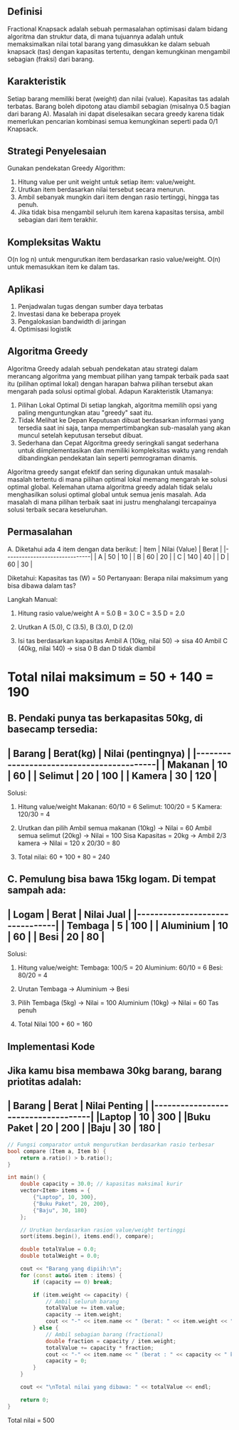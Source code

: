 ## Definisi
Fractional Knapsack adalah sebuah permasalahan optimisasi dalam bidang algoritma dan struktur data, di mana tujuannya adalah untuk memaksimalkan nilai total barang yang dimasukkan ke dalam sebuah knapsack (tas) dengan kapasitas tertentu, dengan kemungkinan mengambil sebagian (fraksi) dari barang.


## Karakteristik
Setiap barang memiliki berat (weight) dan nilai (value). Kapasitas tas adalah terbatas. Barang boleh dipotong atau diambil sebagian (misalnya 0.5 bagian dari barang A). Masalah ini dapat diselesaikan secara greedy karena tidak memerlukan pencarian kombinasi semua kemungkinan seperti pada 0/1 Knapsack.


## Strategi Penyelesaian
Gunakan pendekatan Greedy Algorithm:
1. Hitung value per unit weight untuk setiap item: value/weight.
2. Urutkan item berdasarkan nilai tersebut secara menurun.
3. Ambil sebanyak mungkin dari item dengan rasio tertinggi, hingga tas penuh.
4. Jika tidak bisa mengambil seluruh item karena kapasitas tersisa, ambil sebagian dari item terakhir.

## Kompleksitas Waktu
O(n log n) untuk mengurutkan item berdasarkan rasio value/weight.
O(n) untuk memasukkan item ke dalam tas.

## Aplikasi
1. Penjadwalan tugas dengan sumber daya terbatas
2. Investasi dana ke beberapa proyek 
3. Pengalokasian bandwidth di jaringan 
4. Optimisasi logistik


## Algoritma Greedy
Algoritma Greedy adalah sebuah pendekatan atau strategi dalam merancang algoritma yang membuat pilihan yang tampak terbaik pada saat itu (pilihan optimal lokal) dengan harapan bahwa pilihan tersebut akan mengarah pada solusi optimal global.
Adapun Karakteristik Utamanya:
1. Pilihan Lokal Optimal
Di setiap langkah, algoritma memilih opsi yang paling menguntungkan atau "greedy" saat itu.
2. Tidak Melihat ke Depan
Keputusan dibuat berdasarkan informasi yang tersedia saat ini saja, tanpa mempertimbangkan sub-masalah yang akan muncul setelah keputusan tersebut dibuat.
3. Sederhana dan Cepat
Algoritma greedy seringkali sangat sederhana untuk diimplementasikan dan memiliki kompleksitas waktu yang rendah dibandingkan pendekatan lain seperti pemrograman dinamis.

Algoritma greedy sangat efektif dan sering digunakan untuk masalah-masalah tertentu di mana pilihan optimal lokal memang mengarah ke solusi optimal global. Kelemahan utama algoritma greedy adalah tidak selalu menghasilkan solusi optimal global untuk semua jenis masalah. Ada masalah di mana pilihan terbaik saat ini justru menghalangi tercapainya solusi terbaik secara keseluruhan.

## Permasalahan
A. Diketahui ada 4 item dengan data berikut:
| Item | Nilai (Value) | Berat |
|------------------------------|
| A    | 50            | 10    |
| B    | 60            | 20    |
| C    | 140           | 40    |
| D    | 60            | 30    |

Diketahui: Kapasitas tas (W) = 50
Pertanyaan: Berapa nilai maksimum yang bisa dibawa dalam tas?

Langkah Manual:
1. Hitung rasio value/weight
    A = 5.0
    B = 3.0
    C = 3.5
    D = 2.0

2. Urutkan
    A (5.0), C (3.5), B (3.0), D (2.0)

3. Isi tas berdasarkan kapasitas
    Ambil A (10kg, nilai 50) -> sisa 40
    Ambil C (40kg, nilai 140) -> sisa 0
    B dan D tidak diambil

# Total nilai maksimum = 50 + 140 = 190


B. Pendaki punya tas berkapasitas 50kg, di basecamp tersedia:
--------------------------------------------
| Barang  | Berat(kg) | Nilai (pentingnya) |
|------------------------------------------|
| Makanan | 10        | 60                 |
| Selimut | 20        | 100                |
| Kamera  | 30        | 120                |
--------------------------------------------

Solusi:
1. Hitung value/weight
    Makanan: 60/10 = 6
    Selimut: 100/20 = 5
    Kamera: 120/30 = 4

2. Urutkan dan pilih
    Ambil semua makanan (10kg) -> Nilai = 60
    Ambil semua selimut (20kg) -> Nilai = 100
    Sisa Kapasitas = 20kg -> Ambil 2/3 kamera -> Nilai = 120 x 20/30 = 80

3. Total nilai: 60 + 100 + 80 = 240


C. Pemulung bisa bawa 15kg logam. Di tempat sampah ada:
----------------------------------
| Logam     | Berat | Nilai Jual |
|--------------------------------|
| Tembaga   |   5   |    100     |
| Aluminium | 10    |    60      |
| Besi      | 20    |    80      |
----------------------------------

Solusi:
1. Hitung value/weight:
    Tembaga: 100/5 = 20
    Aluminium: 60/10 = 6
    Besi: 80/20 = 4

2. Urutan
    Tembaga ->  Aluminium -> Besi

3. Pilih
    Tembaga (5kg) -> Nilai = 100
    Aluminium (10kg) -> Nilai = 60
    Tas penuh

4. Total Nilai
    100 + 60 = 160


## Implementasi Kode
Jika kamu bisa membawa 30kg barang, barang priotitas adalah:
--------------------------------------
| Barang     | Berat | Nilai Penting |
|------------------------------------|
|Laptop      |   10  |     300       |
|Buku Paket  |   20  |     200       |
|Baju        |   30  |     180       |
--------------------------------------

``` c++
// Fungsi comparator untuk mengurutkan berdasarkan rasio terbesar
bool compare (Item a, Item b) {
    return a.ratio() > b.ratio();
}

int main() {
    double capacity = 30.0; // kapasitas maksimal kurir
    vector<Item> items = {
        {"Laptop", 10, 300},
        {"Buku Paket", 20, 200},
        {"Baju", 30, 180}
    };

    // Urutkan berdasarkan rasion value/weight tertinggi
    sort(items.begin(), items.end(), compare);

    double totalValue = 0.0;
    double totalWeight = 0.0;

    cout << "Barang yang dipiih:\n";
    for (const auto& item : items) {
        if (capacity == 0) break;

        if (item.weight <= capacity) {
            // Ambil seluruh barang
            totalValue += item.value;
            capacity -= item.weight;
            cout << "-" << item.name << " (berat: " << item.weight << " kg, nilai: " << item.value << ")\n";
        } else {
            // Ambil sebagian barang (fractional)
            double fraction = capacity / item.weight;
            totalValue += capacity * fraction;
            cout << "-" << item.name << " (berat : " << capacity << " kg dari " << item.weight << " kg, nilai:  " << item.value * fraction << ")\n";
            capacity = 0;
        }
    }

    cout << "\nTotal nilai yang dibawa: " << totalValue << endl;

    return 0;
}
```

Total nilai = 500